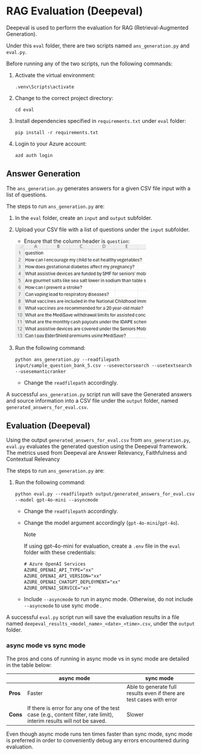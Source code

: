 # RAG Evaluation (Deepeval)

Deepeval is used to perform the evaluation for RAG (Retrieval-Augmented Generation).

Under this `eval` folder, there are two scripts named `ans_generation.py` and `eval.py`.

Before running any of the two scripts, run the following commands:

1. Activate the virtual environment:

    ```shell
   .venv\Scripts\activate
   ```

2. Change to the correct project directory:

    ```shell
   cd eval
   ```

3. Install dependencies specified in `requirements.txt` under `eval` folder:

    ```shell
   pip install -r requirements.txt
   ```

4. Login to your Azure account:

    ```shell
   azd auth login
   ```

## Answer Generation

The `ans_generation.py` generates answers for a given CSV file input with a list of questions.

The steps to run `ans_generation.py` are:

1. In the `eval` folder, create an `input` and `output` subfolder.

2. Upload your CSV file with a list of questions under the `input` subfolder.
    - Ensure that the column header is `question`:
    <img src="../docs/images/deepeval_input_csv_sample.png" alt="CSV file input" width="350">

3. Run the following command:

    ```shell
   python ans_generation.py --readfilepath input/sample_question_bank_5.csv --usevectorsearch --usetextsearch --usesemanticranker
   ```

   - Change the `readfilepath` accordingly.

A successful `ans_generation.py` script run will save the Generated answers and source information into a CSV file under the `output` folder, named `generated_answers_for_eval.csv`.

## Evaluation (Deepeval)

Using the output `generated_answers_for_eval.csv` from `ans_generation.py`, `eval.py` evaluates the generated question using the Deepeval framework. The metrics used from Deepeval are Answer Relevancy, Faithfulness and Contextual Relevancy

The steps to run `ans_generation.py` are:

1. Run the following command:

    ```shell
   python eval.py --readfilepath output/generated_answers_for_eval.csv --model gpt-4o-mini --asyncmode
   ```

    - Change the `readfilepath` accordingly.
    - Change the model argument accordingly (`gpt-4o-mini`/`gpt-4o`).
        > [!NOTE]
        > If using gpt-4o-mini for evaluation, create a `.env` file in the `eval` folder with these credentials:

        ```.env
        # Azure OpenAI Services
        AZURE_OPENAI_API_TYPE="xx"
        AZURE_OPENAI_API_VERSION="xx"
        AZURE_OPENAI_CHATGPT_DEPLOYMENT="xx"
        AZURE_OPENAI_SERVICE="xx"
        ```

    - Include `--asyncmode` to run in async mode. Otherwise, do not include `--asyncmode` to use sync mode .

A successful `eval.py` script run will save the evaluation results in a file named `deepeval_results_<model_name>_<date>_<time>.csv`, under the `output` folder.

### async mode vs sync mode

The pros and cons of running in async mode vs in sync mode are detailed in the table below:

|                | async mode                                 | sync mode                                               |
|----------------|---------------------------------------------|---------------------------------------------------------|
| **Pros**       | Faster                                      | Able to generate full results even if there are test cases with error |
| **Cons**       | If there is error for any one of the test case (e.g., content filter, rate limit), interim results will not be saved. | Slower                                                  |

Even though async mode runs ten times faster than sync mode, sync mode is preferred in order to conveniently debug any errors encountered during evaluation.
